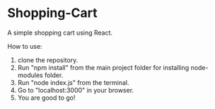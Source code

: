 # Shopping-Cart
A simple shopping cart using React.

How to use:
1. clone the repository.
2. Run "npm install" from the main project folder for installing node-modules folder.
3. Run "node index.js" from the terminal.
4. Go to "localhost:3000" in your browser.
5. You are good to go!
